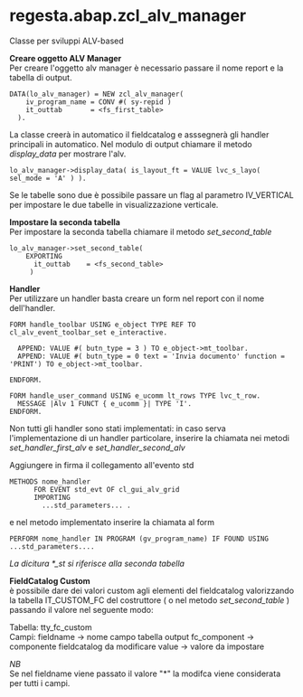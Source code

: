 # regesta.abap.zcl_alv_manager
Classe per sviluppi ALV-based

<b>Creare oggetto ALV Manager</b>    
Per creare l'oggetto alv manager è necessario passare il nome report e la tabella di output.

```abap
DATA(lo_alv_manager) = NEW zcl_alv_manager(
    iv_program_name = CONV #( sy-repid )
    it_outtab       = <fs_first_table>
  ).
```

La classe creerà in automatico il fieldcatalog e asssegnerà gli handler principali in automatico.
Nel modulo di output chiamare il metodo <i>display_data</i> per mostrare l'alv.
```abap
lo_alv_manager->display_data( is_layout_ft = VALUE lvc_s_layo( sel_mode = 'A' ) ).
```
Se le tabelle sono due è possibile passare un flag al parametro IV_VERTICAL per impostare le due tabelle in visualizzazione verticale.

<b>Impostare la seconda tabella</b>    
Per impostare la seconda tabella chiamare il metodo <i>set_second_table</i>
```abap
lo_alv_manager->set_second_table(
    EXPORTING
      it_outtab    = <fs_second_table>
     )
```

<b>Handler</b>     
Per utilizzare un handler basta creare un form nel report con il nome dell'handler.
```abap
FORM handle_toolbar USING e_object TYPE REF TO cl_alv_event_toolbar_set e_interactive.

  APPEND: VALUE #( butn_type = 3 ) TO e_object->mt_toolbar.
  APPEND: VALUE #( butn_type = 0 text = 'Invia documento' function = 'PRINT') TO e_object->mt_toolbar.

ENDFORM.

FORM handle_user_command USING e_ucomm lt_rows TYPE lvc_t_row.
  MESSAGE |Alv 1 FUNCT { e_ucomm }| TYPE 'I'.
ENDFORM.
```

Non tutti gli handler sono stati implementati: in caso serva l'implementazione di un handler particolare, inserire la chiamata nei metodi <i>set_handler_first_alv</i> e <i>set_handler_second_alv</i>

Aggiungere in firma il collegamento all'evento std
```abap
METHODS nome_handler
      FOR EVENT std_evt OF cl_gui_alv_grid
      IMPORTING
        ...std_parameters... .
```

e nel metodo implementato inserire la chiamata al form
```abap
PERFORM nome_handler IN PROGRAM (gv_program_name) IF FOUND USING ...std_parameters....
```

<i>La dicitura *_st si riferisce alla seconda tabella</i>    

<b>FieldCatalog Custom</b>    
è possibile dare dei valori custom agli elementi del fieldcatalog valorizzando la tabella IT_CUSTOM_FC del costruttore ( o nel metodo <i>set_second_table</i> ) passando il valore nel seguente modo:

Tabella: tty_fc_custom    
Campi: fieldname -> nome campo tabella output
       fc_component -> componente fieldcatalog da modificare
       value -> valore da impostare
       
<i>NB</i>    
Se nel fieldname viene passato il valore "*" la modifca viene considerata per tutti i campi.

